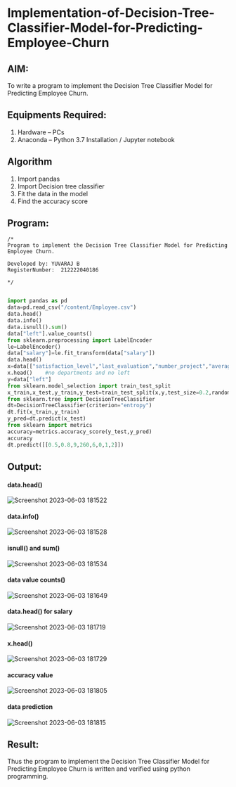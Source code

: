 # Implementation-of-Decision-Tree-Classifier-Model-for-Predicting-Employee-Churn

## AIM:
To write a program to implement the Decision Tree Classifier Model for Predicting Employee Churn.

## Equipments Required:
1. Hardware – PCs
2. Anaconda – Python 3.7 Installation / Jupyter notebook

## Algorithm
1. Import pandas
2. Import Decision tree classifier
3. Fit the data in the model
4. Find the accuracy score

## Program:
```
/*
Program to implement the Decision Tree Classifier Model for Predicting Employee Churn.

Developed by: YUVARAJ B
RegisterNumber:  212222040186

*/
```
```python

import pandas as pd
data=pd.read_csv("/content/Employee.csv")
data.head()
data.info()
data.isnull().sum()
data["left"].value_counts()
from sklearn.preprocessing import LabelEncoder
le=LabelEncoder()
data["salary"]=le.fit_transform(data["salary"])
data.head()
x=data[["satisfaction_level","last_evaluation","number_project","average_montly_hours","time_spend_company","Work_accident","promotion_last_5years","salary"]]
x.head()    #no departments and no left
y=data["left"]
from sklearn.model_selection import train_test_split
x_train,x_test,y_train,y_test=train_test_split(x,y,test_size=0.2,random_state=100)
from sklearn.tree import DecisionTreeClassifier
dt=DecisionTreeClassifier(criterion="entropy")
dt.fit(x_train,y_train)
y_pred=dt.predict(x_test)
from sklearn import metrics
accuracy=metrics.accuracy_score(y_test,y_pred)
accuracy
dt.predict([[0.5,0.8,9,260,6,0,1,2]])

```

## Output:
#### data.head()
![Screenshot 2023-06-03 181522](https://github.com/Yamunaasri/Implementation-of-Decision-Tree-Classifier-Model-for-Predicting-Employee-Churn/assets/115707860/28a02272-d076-488b-bc0e-258db61a3b29)

#### data.info()
![Screenshot 2023-06-03 181528](https://github.com/Yamunaasri/Implementation-of-Decision-Tree-Classifier-Model-for-Predicting-Employee-Churn/assets/115707860/cdc55078-656b-49d7-b171-ba2be9a56bfd)

#### isnull() and sum()
![Screenshot 2023-06-03 181534](https://github.com/Yamunaasri/Implementation-of-Decision-Tree-Classifier-Model-for-Predicting-Employee-Churn/assets/115707860/c8005750-fb30-47db-9c4d-6309e48560b7)

#### data value counts()
![Screenshot 2023-06-03 181649](https://github.com/Yamunaasri/Implementation-of-Decision-Tree-Classifier-Model-for-Predicting-Employee-Churn/assets/115707860/8cbea8e5-088d-4896-8c3f-eabcedd9b7a0)

#### data.head() for salary
![Screenshot 2023-06-03 181719](https://github.com/Yamunaasri/Implementation-of-Decision-Tree-Classifier-Model-for-Predicting-Employee-Churn/assets/115707860/7123868e-1b73-448a-a92c-bfcb52c69d22)

#### x.head()
![Screenshot 2023-06-03 181729](https://github.com/Yamunaasri/Implementation-of-Decision-Tree-Classifier-Model-for-Predicting-Employee-Churn/assets/115707860/7900550f-09ae-4b93-baa2-4e1d8cd21967)

#### accuracy value
![Screenshot 2023-06-03 181805](https://github.com/Yamunaasri/Implementation-of-Decision-Tree-Classifier-Model-for-Predicting-Employee-Churn/assets/115707860/d6235dee-d231-4eb2-9540-5a8fcc8d845f)

#### data prediction
![Screenshot 2023-06-03 181815](https://github.com/Yamunaasri/Implementation-of-Decision-Tree-Classifier-Model-for-Predicting-Employee-Churn/assets/115707860/79384c60-837a-474e-adc4-cb88724287ce)


## Result:
Thus the program to implement the  Decision Tree Classifier Model for Predicting Employee Churn is written and verified using python programming.
